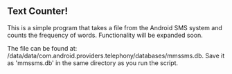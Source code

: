 ## Text Counter!

This is a simple program that takes a file from the Android SMS system and
counts the frequency of words. Functionality will be expanded soon.

The file can be found at:
/data/data/com.android.providers.telephony/databases/mmssms.db. Save it as
'mmssms.db' in the same directory as you run the script.
